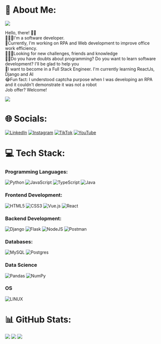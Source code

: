 # 💫 About Me:
[![](https://visitcount.itsvg.in/api?id=albertolaguna&icon=5&color=4)](https://visitcount.itsvg.in)

Hello, there! 🤙🏽<br>👨🏽‍💻I'm a software developer.<br>🤖Currently, I'm working on RPA and Web development to improve office work efficiency.<br>🕵🏽‍♂️Looking for new challenges, friends and knowledge<br>🤝🏽Do you have doubts about programming? Do you want to learn software development? I'll be glad to help you<br>🌱I want to become in a Full Stack Engineer. I'm currently learning ReactJs, Django and AI<br>😂Fun fact: I understood captcha purpose when I was developing an RPA and it couldn't demonstrate it was not a robot<br>Job offer? Welcome!

![](https://quotes-github-readme.vercel.app/api?type=horizontal&theme=gruvbox)

# 🌐 Socials:
[![LinkedIn](https://img.shields.io/badge/LinkedIn-%230077B5.svg?logo=linkedin&logoColor=white)](https://linkedin.com/in/albertolagunam) [![Instagram](https://img.shields.io/badge/Instagram-%23E4405F.svg?logo=Instagram&logoColor=white)](https://instagram.com/albertolagunam) [![TikTok](https://img.shields.io/badge/TikTok-%23000000.svg?logo=TikTok&logoColor=white)](https://tiktok.com/@albertolagunam) [![YouTube](https://img.shields.io/badge/YouTube-%23FF0000.svg?logo=YouTube&logoColor=white)](https://youtube.com/@albertolaguna4269) 

# 💻 Tech Stack:
### Programming Languages:
![Python](https://img.shields.io/badge/python-3670A0?style=for-the-badge&logo=python&logoColor=ffdd54) ![JavaScript](https://img.shields.io/badge/javascript-%23323330.svg?style=for-the-badge&logo=javascript&logoColor=%23F7DF1E) ![TypeScript](https://img.shields.io/badge/typescript-%23007ACC.svg?style=for-the-badge&logo=typescript&logoColor=white) ![Java](https://img.shields.io/badge/java-%23ED8B00.svg?style=for-the-badge&logo=java&logoColor=white)
### Frontend Development:
![HTML5](https://img.shields.io/badge/html5-%23E34F26.svg?style=for-the-badge&logo=html5&logoColor=white) ![CSS3](https://img.shields.io/badge/css3-%231572B6.svg?style=for-the-badge&logo=css3&logoColor=white) ![Vue.js](https://img.shields.io/badge/vuejs-%2335495e.svg?style=for-the-badge&logo=vuedotjs&logoColor=%234FC08D) ![React](https://img.shields.io/badge/react-%2320232a.svg?style=for-the-badge&logo=react&logoColor=%2361DAFB)
### Backend Development:
![Django](https://img.shields.io/badge/django-%23092E20.svg?style=for-the-badge&logo=django&logoColor=white) ![Flask](https://img.shields.io/badge/flask-%23000.svg?style=for-the-badge&logo=flask&logoColor=white) ![NodeJS](https://img.shields.io/badge/node.js-6DA55F?style=for-the-badge&logo=node.js&logoColor=white) ![Postman](https://img.shields.io/badge/Postman-FF6C37?style=for-the-badge&logo=postman&logoColor=white) 
### Databases:
![MySQL](https://img.shields.io/badge/mysql-%2300f.svg?style=for-the-badge&logo=mysql&logoColor=white) ![Postgres](https://img.shields.io/badge/postgres-%23316192.svg?style=for-the-badge&logo=postgresql&logoColor=white) 
### Data Science
![Pandas](https://img.shields.io/badge/pandas-%23150458.svg?style=for-the-badge&logo=pandas&logoColor=white) ![NumPy](https://img.shields.io/badge/numpy-%23013243.svg?style=for-the-badge&logo=numpy&logoColor=white)
### OS
![LINUX](https://img.shields.io/badge/Linux-FCC624?style=for-the-badge&logo=linux&logoColor=black)

# 📊 GitHub Stats:
![](https://github-readme-stats.vercel.app/api?username=albertolaguna&theme=dark&hide_border=false&include_all_commits=true&count_private=true) ![](https://github-readme-streak-stats.herokuapp.com/?user=albertolaguna&theme=dark&hide_border=false) ![](https://github-readme-stats.vercel.app/api/top-langs/?username=albertolaguna&theme=dark&hide_border=false&include_all_commits=true&count_private=true&layout=compact)
